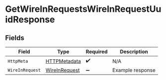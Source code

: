 # GetWireInRequestsWireInRequestUuidResponse


## Fields

| Field                                                     | Type                                                      | Required                                                  | Description                                               |
| --------------------------------------------------------- | --------------------------------------------------------- | --------------------------------------------------------- | --------------------------------------------------------- |
| `HttpMeta`                                                | [HTTPMetadata](../../Models/Components/HTTPMetadata.md)   | :heavy_check_mark:                                        | N/A                                                       |
| `WireInRequest`                                           | [WireInRequest](../../Models/Components/WireInRequest.md) | :heavy_minus_sign:                                        | Example response                                          |